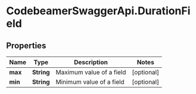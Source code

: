# CodebeamerSwaggerApi.DurationField

## Properties
Name | Type | Description | Notes
------------ | ------------- | ------------- | -------------
**max** | **String** | Maximum value of a field | [optional] 
**min** | **String** | Minimum value of a field | [optional] 
